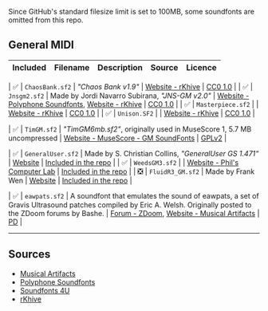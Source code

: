 Since GitHub's standard filesize limit is set to 100MB, some soundfonts are omitted from this repo.

## General MIDI

| Included | Filename | Description | Source | Licence |
| - | - | - | - | - |
<!-- CC0 -->
| ✅ | `ChaosBank.sf2` | *"Chaos Bank v1.9"* | [Website - rKhive](https://rkhive.com/banks.html) | [CC0 1.0](https://rkhive.com/legal.html) |
| ✅ | `Jnsgm2.sf2` | Made by Jordi Navarro Subirana, *"JNS-GM v2.0"* | [Website - Polyphone Soundfonts](https://www.polyphone-soundfonts.com/documents/27-instrument-sets/55-jns-gm-2), [Website - rKhive](https://rkhive.com/banks.html) | [CC0 1.0](https://rkhive.com/legal.html) |
| ✅ | `Masterpiece.sf2` | | [Website - rKhive](https://rkhive.com/banks.html) | [CC0 1.0](https://rkhive.com/legal.html) |
| ✅ | `Unison.SF2` | | [Website - rKhive](https://rkhive.com/banks.html) | [CC0 1.0](https://rkhive.com/legal.html) |
<!-- GPLv2 -->
| ✅ | `TimGM.sf2` | *"TimGM6mb.sf2"*, originally used in MuseScore 1, 5.7 MB uncompressed | [Website - MuseScore - GM SoundFonts](https://musescore.org/en/handbook/3/soundfonts-and-sfz-files#gm_soundfonts) | [GPLv2](https://www.gnu.org/licenses/old-licenses/gpl-2.0.en.html) |
<!-- TXT -->
| ✅ | `GeneralUser.sf2` | Made by S. Christian Collins, *"GeneralUser GS 1.471"* | [Website](https://schristiancollins.com/generaluser.php) | [Included in the repo](https://schristiancollins.com/generaluser.php) |
| ✅ | `WeedsGM3.sf2` | | [Website - Phil's Computer Lab](https://www.philscomputerlab.com/general-midi-and-soundfonts.html) | [Included in the repo](http://www.simpilot.net/~richnagel/#soundfonts) |
| ❎ | `FluidR3_GM.sf2` | Made by Frank Wen | [Website](https://member.keymusician.com/Member/FluidR3_GM/index.html) | [Included in the repo](https://member.keymusician.com/Member/FluidR3_GM/README.html) |
<!-- PD -->
| ✅ | `eawpats.sf2` | A soundfont that emulates the sound of eawpats, a set of Gravis Ultrasound patches compiled by Eric A. Welsh. Originally posted to the ZDoom forums by Bashe. | [Forum - ZDoom](https://forum.zdoom.org/viewtopic.php?t=50217), [Website - Musical Artifacts](https://musical-artifacts.com/artifacts/3101) | [PD](https://fairuse.stanford.edu/overview/public-domain/) |

---

## Sources

- [Musical Artifacts](https://musical-artifacts.com/)
- [Polyphone Soundfonts](https://www.polyphone-soundfonts.com/download-soundfonts)
- [Soundfonts 4U](https://sites.google.com/site/soundfonts4u/)
- [rKhive](https://rkhive.com/)
